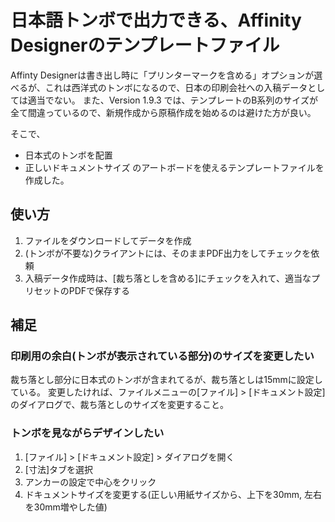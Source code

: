 # 日本語トンボで出力できる、Affinity Designerのテンプレートファイル

Affinty Designerは書き出し時に「プリンターマークを含める」オプションが選べるが、これは西洋式のトンボになるので、日本の印刷会社への入稿データとしては適当でない。
また、Version 1.9.3 では、テンプレートのB系列のサイズが全て間違っているので、新規作成から原稿作成を始めるのは避けた方が良い。

そこで、
- 日本式のトンボを配置
- 正しいドキュメントサイズ
のアートボードを使えるテンプレートファイルを作成した。


## 使い方

1. ファイルをダウンロードしてデータを作成
1. (トンボが不要な)クライアントには、そのままPDF出力をしてチェックを依頼
1. 入稿データ作成時は、[裁ち落としを含める]にチェックを入れて、適当なプリセットのPDFで保存する


## 補足

### 印刷用の余白(トンボが表示されている部分)のサイズを変更したい

裁ち落とし部分に日本式のトンボが含まれてるが、裁ち落としは15mmに設定している。
変更したければ、ファイルメニューの[ファイル] > [ドキュメント設定]のダイアログで、裁ち落としのサイズを変更すること。

### トンボを見ながらデザインしたい

1. [ファイル] > [ドキュメント設定] > ダイアログを開く
2. [寸法]タブを選択
3. アンカーの設定で中心をクリック
4. ドキュメントサイズを変更する(正しい用紙サイズから、上下を30mm, 左右を30mm増やした値)

